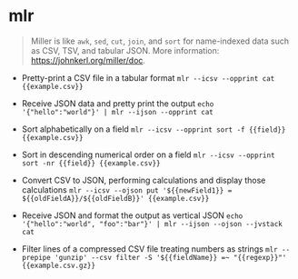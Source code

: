 # mlr
> Miller is like `awk`, `sed`, `cut`, `join`, and `sort` for name-indexed data such as CSV, TSV, and tabular JSON.
> More information: <https://johnkerl.org/miller/doc>.

- Pretty-print a CSV file in a tabular format
`mlr --icsv --opprint cat {{example.csv}}`

- Receive JSON data and pretty print the output
`echo '{"hello":"world"}' | mlr --ijson --opprint cat`

- Sort alphabetically on a field
`mlr --icsv --opprint sort -f {{field}} {{example.csv}}`

- Sort in descending numerical order on a field
`mlr --icsv --opprint sort -nr {{field}} {{example.csv}}`

- Convert CSV to JSON, performing calculations and display those calculations
`mlr --icsv --ojson put '${{newField1}} = ${{oldFieldA}}/${{oldFieldB}}' {{example.csv}}`

- Receive JSON and format the output as vertical JSON
`echo '{"hello":"world", "foo":"bar"}' | mlr --ijson --ojson --jvstack cat`

- Filter lines of a compressed CSV file treating numbers as strings
`mlr --prepipe 'gunzip' --csv filter -S '${{fieldName}} =~ "{{regexp}}"' {{example.csv.gz}}`

